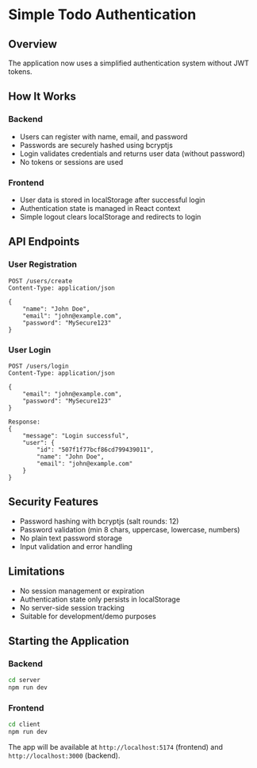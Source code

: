 # Simple Todo Authentication

## Overview
The application now uses a simplified authentication system without JWT tokens.

## How It Works

### Backend
- Users can register with name, email, and password
- Passwords are securely hashed using bcryptjs
- Login validates credentials and returns user data (without password)
- No tokens or sessions are used

### Frontend
- User data is stored in localStorage after successful login
- Authentication state is managed in React context
- Simple logout clears localStorage and redirects to login

## API Endpoints

### User Registration
```
POST /users/create
Content-Type: application/json

{
    "name": "John Doe",
    "email": "john@example.com", 
    "password": "MySecure123"
}
```

### User Login
```
POST /users/login
Content-Type: application/json

{
    "email": "john@example.com",
    "password": "MySecure123"
}

Response:
{
    "message": "Login successful",
    "user": {
        "id": "507f1f77bcf86cd799439011",
        "name": "John Doe",
        "email": "john@example.com"
    }
}
```

## Security Features
- Password hashing with bcryptjs (salt rounds: 12)
- Password validation (min 8 chars, uppercase, lowercase, numbers)
- No plain text password storage
- Input validation and error handling

## Limitations
- No session management or expiration
- Authentication state only persists in localStorage
- No server-side session tracking
- Suitable for development/demo purposes

## Starting the Application

### Backend
```bash
cd server
npm run dev
```

### Frontend
```bash
cd client
npm run dev
```

The app will be available at `http://localhost:5174` (frontend) and `http://localhost:3000` (backend).

